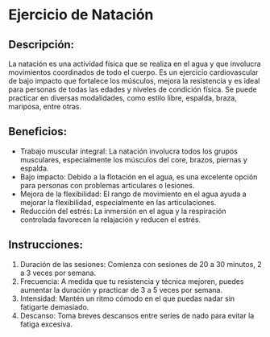 # Ejercicio de Natación

## Descripción:
La natación es una actividad física que se realiza en el agua y que involucra movimientos coordinados de todo el cuerpo. Es un ejercicio cardiovascular de bajo impacto que fortalece los músculos, mejora la resistencia y es ideal para personas de todas las edades y niveles de condición física. Se puede practicar en diversas modalidades, como estilo libre, espalda, braza, mariposa, entre otras.

## Beneficios:
- Trabajo muscular integral: La natación involucra todos los grupos musculares, especialmente los músculos del core, brazos, piernas y espalda.
- Bajo impacto: Debido a la flotación en el agua, es una excelente opción para personas con problemas articulares o lesiones.
- Mejora de la flexibilidad: El rango de movimiento en el agua ayuda a mejorar la flexibilidad, especialmente en las articulaciones.
- Reducción del estrés: La inmersión en el agua y la respiración controlada favorecen la relajación y reducen el estrés.

## Instrucciones:
1. Duración de las sesiones: Comienza con sesiones de 20 a 30 minutos, 2 a 3 veces por semana.
2. Frecuencia: A medida que tu resistencia y técnica mejoren, puedes aumentar la duración y practicar de 3 a 5 veces por semana.
3. Intensidad: Mantén un ritmo cómodo en el que puedas nadar sin fatigarte demasiado.
4. Descanso: Toma breves descansos entre series de nado para evitar la fatiga excesiva.